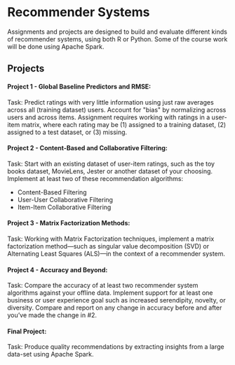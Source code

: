 # Recommender Systems
  
Assignments and projects are designed to build and evaluate different kinds of recommender systems, using both R or Python. Some of the course work will be done using Apache Spark.

## Projects

#### Project 1 - Global Baseline Predictors and RMSE:  
Task: Predict ratings with very little information using just raw averages across all (training dataset) users.  Account for "bias" by normalizing across users and across items. Assignment requires working with ratings in a user-item matrix, where each rating may be (1) assigned to a training dataset, (2) assigned to a test dataset, or (3) missing.

#### Project 2 - Content-Based and Collaborative Filtering:
Task: Start with an existing dataset of user-item ratings, such as the toy books dataset, MovieLens, Jester or another dataset of your choosing. Implement at least two of these recommendation algorithms:
+  Content-Based Filtering 
+  User-User Collaborative Filtering 
+  Item-Item Collaborative Filtering 

#### Project 3 - Matrix Factorization Methods:
Task: Working with Matrix Factorization techniques, implement a matrix factorization method—such as singular value decomposition (SVD) or Alternating Least Squares (ALS)—in the context of a recommender system.

#### Project 4 - Accuracy and Beyond:
Task: Compare the accuracy of at least two recommender system algorithms against your offline data. Implement support for at least one business or user experience goal such as increased serendipity, novelty, or diversity. Compare and report on any change in accuracy before and after you’ve made the change in #2. 

#### Final Project:
Task: Produce quality recommendations by extracting insights from a large data-set using Apache Spark.
